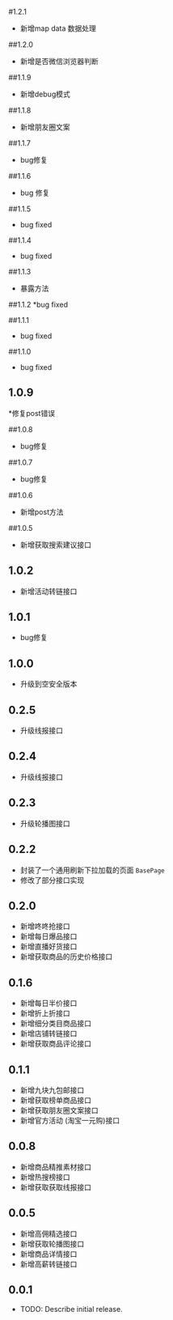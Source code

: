 #1.2.1
* 新增map data 数据处理

##1.2.0
* 新增是否微信浏览器判断

##1.1.9
* 新增debug模式

##1.1.8
* 新增朋友圈文案

##1.1.7
* bug修复

##1.1.6
* bug 修复

##1.1.5
* bug fixed

##1.1.4
* bug fixed

##1.1.3
* 暴露方法

##1.1.2
*bug fixed

##1.1.1
* bug fixed

##1.1.0
* bug fixed

## 1.0.9
*修复post错误

##1.0.8
* bug修复

##1.0.7
* bug修复

##1.0.6
* 新增post方法

##1.0.5
* 新增获取搜索建议接口

## 1.0.2
* 新增活动转链接口

## 1.0.1
* bug修复

## 1.0.0
* 升级到空安全版本

## 0.2.5

* 升级线报接口

## 0.2.4
* 升级线报接口

## 0.2.3
* 升级轮播图接口

## 0.2.2 
* 封装了一个通用刷新下拉加载的页面 `BasePage`
* 修改了部分接口实现

## 0.2.0
* 新增咚咚抢接口
* 新增每日爆品接口
* 新增直播好货接口
* 新增获取商品的历史价格接口

## 0.1.6

* 新增每日半价接口
* 新增折上折接口
* 新增细分类目商品接口
* 新增店铺转链接口
* 新增获取商品评论接口


## 0.1.1

* 新增九块九包邮接口
* 新增获取榜单商品接口
* 新增获取朋友圈文案接口
* 新增官方活动 (淘宝一元购)接口

## 0.0.8

* 新增商品精推素材接口
* 新增热搜榜接口
* 新增获取获取线报接口


## 0.0.5 
    
* 新增高佣精选接口
* 新增获取轮播图接口
* 新增商品详情接口
* 新增高薪转链接口

## 0.0.1

* TODO: Describe initial release.
